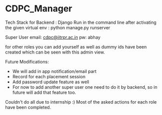 # CDPC_Manager

Tech Stack for Backend : Django
Run in the command line after activating the given virtual env : python manage.py runserver 

Super User
email: cdpc@iitrpr.ac.in
pw: abhay

for other roles you can add yourself as well as dummy ids have been created which can be seen with this admin view.

Future Modifications:
*  We will add in app notification/email part 
*  Record for each placement session
*  Add password update feature as well
*  For now to add another super user one need to do it by backend, so in future will add that feature too.

Couldn't do all due to internship :)
Most of the asked actions for each role have been completed.
